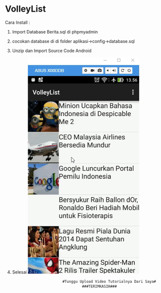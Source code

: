 # VolleyList
Cara Install :
1. Import Database Berita.sql di phpmyadmin
2. cocokan database di di folder aplikasi->config->database.sql
3. Unzip dan Import Source Code Android
4. Selesai
![](https://github.com/ahmadss/VolleyList/blob/master/nama-crop.gif)


                              #Tunggu Upload Video Tutorialnya Dari Saya#
                                       ###TERIMKASIH###

